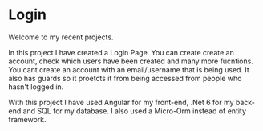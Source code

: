 # Login

Welcome to my recent projects.

In this project I have created a Login Page. You can create create an account, check which users have been created and many more fucntions.
You cant create an account with an email/username that is being used. It also has guards so it proetcts it from being accessed from people who hasn't logged in.

With this project I have used Angular for my front-end, .Net 6 for my back-end and SQL for my database.
I also used a Micro-Orm instead of entity framework. 


